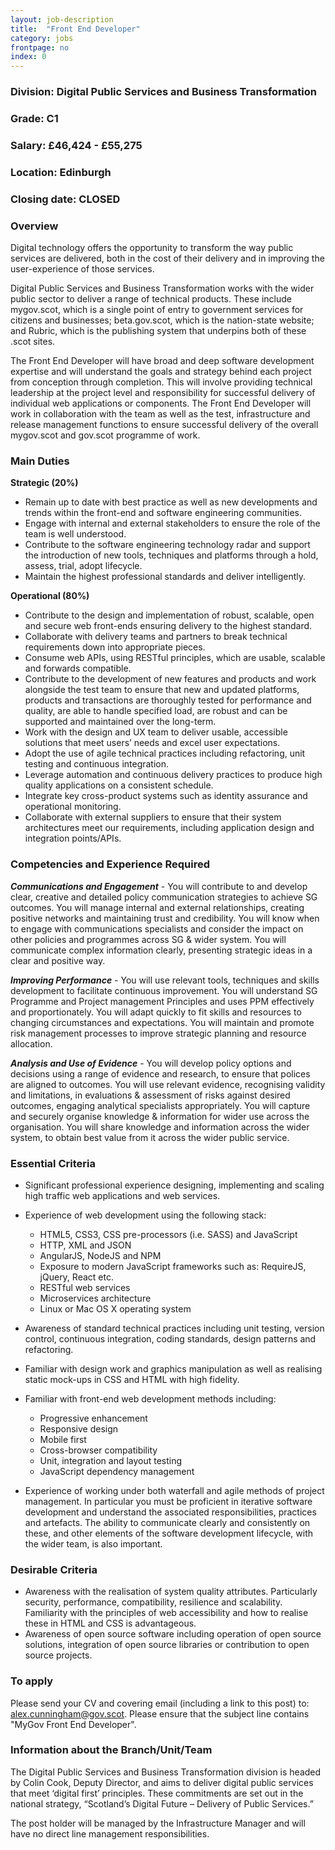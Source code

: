 ```yaml
---
layout: job-description
title:  "Front End Developer"
category: jobs
frontpage: no
index: 0
---
```


### Division: Digital Public Services and Business Transformation
### Grade: C1
### Salary: &pound;46,424 - &pound;55,275
### Location: Edinburgh
### Closing date: CLOSED

### Overview

Digital technology offers the opportunity to transform the way public services are delivered, both in the cost of their delivery and in improving the user-experience of those services.

Digital Public Services and Business Transformation works with the wider public sector to deliver a range of technical products. These include mygov.scot, which is a single point of entry to government services for citizens and businesses; beta.gov.scot, which is the nation-state website; and Rubric, which is the publishing system that underpins both of these .scot sites.

The Front End Developer will have broad and deep software development expertise and will understand the goals and strategy behind each project from conception through completion. This will involve providing technical leadership at the project level and responsibility for successful delivery of individual web applications or components. The Front End Developer will work in collaboration with the team as well as the test, infrastructure and release management functions to ensure successful delivery of the overall mygov.scot and gov.scot programme of work.

### Main Duties

**Strategic (20%)**

* Remain up to date with best practice as well as new developments and trends within the front-end and software engineering communities.
* Engage with internal and external stakeholders to ensure the role of the team is well understood.
* Contribute to the software engineering technology radar and support the introduction of new tools, techniques and platforms through a hold, assess, trial, adopt lifecycle.
* Maintain the highest professional standards and deliver intelligently.

**Operational (80%)**

* Contribute to the design and implementation of robust, scalable, open and secure web front-ends ensuring delivery to the highest standard.
* Collaborate with delivery teams and partners to break technical requirements down into appropriate pieces.
* Consume web APIs, using RESTful principles, which are usable, scalable and forwards compatible.
* Contribute to the development of new features and products and work alongside the test team to ensure that new and updated platforms, products and transactions are thoroughly tested for performance and quality, are able to handle specified load, are robust and can be supported and maintained over the long-term.
* Work with the design and UX team to deliver usable, accessible solutions that meet users’ needs and excel user expectations.
* Adopt the use of agile technical practices including refactoring, unit testing and continuous integration.
* Leverage automation and continuous delivery practices to produce high quality applications on a consistent schedule.
* Integrate key cross-product systems such as identity assurance and operational monitoring.
* Collaborate with external suppliers to ensure that their system architectures meet our requirements, including application design and integration points/APIs.

### Competencies and Experience Required

***Communications and Engagement*** - You will contribute to and develop clear, creative and detailed policy communication strategies to achieve SG outcomes. You will manage internal and external relationships, creating positive networks and maintaining trust and credibility. You will know when to engage with communications specialists and consider the impact on other policies and programmes across SG & wider system. You will communicate complex information clearly, presenting strategic ideas in a clear and positive way.

***Improving Performance*** - You will use relevant tools, techniques and skills development to facilitate continuous improvement. You will understand SG Programme and Project management Principles and uses PPM effectively and proportionately. You will adapt quickly to fit skills and resources to changing circumstances and expectations. You will maintain and promote risk management processes to improve strategic planning and resource allocation.

***Analysis and Use of Evidence*** - You will develop policy options and decisions using a range of evidence and research, to ensure that polices are aligned to outcomes. You will use relevant evidence, recognising validity and limitations, in evaluations & assessment of risks against desired outcomes, engaging analytical specialists appropriately. You will capture and securely organise knowledge & information for wider use across the organisation. You will share knowledge and information across the wider system, to obtain best value from it across the wider public service.

### Essential Criteria

* Significant professional experience designing, implementing and scaling high traffic web applications and web services.
* Experience of web development using the following stack:
  - HTML5, CSS3, CSS pre-processors (i.e. SASS) and JavaScript
  - HTTP, XML and JSON
  - AngularJS, NodeJS and NPM
  - Exposure to modern JavaScript frameworks such as: RequireJS, jQuery, React etc.
  - RESTful web services
  - Microservices architecture
  - Linux or Mac OS X operating system

* Awareness of standard technical practices including unit testing, version control, continuous integration, coding standards, design patterns and refactoring.
* Familiar with design work and graphics manipulation as well as realising static mock-ups in CSS and HTML with high fidelity.
* Familiar with front-end web development methods including:
  - Progressive enhancement
  - Responsive design
  - Mobile first
  - Cross-browser compatibility
  - Unit, integration and layout testing
  - JavaScript dependency management
* Experience of working under both waterfall and agile methods of project management. In particular you must be proficient in iterative software development and understand the associated responsibilities, practices and artefacts. The ability to communicate clearly and consistently on these, and other elements of the software development lifecycle, with the wider team, is also important.

### Desirable Criteria
* Awareness with the realisation of system quality attributes. Particularly security, performance, compatibility, resilience and scalability. Familiarity with the principles of web accessibility and how to realise these in HTML and CSS is advantageous.
* Awareness of open source software including operation of open source solutions, integration of open source libraries or contribution to open source projects.

### To apply

Please send your CV and covering email (including a link to this post) to: <a href="mailto:alex.cunningham@gov.scot">alex.cunningham@gov.scot</a>. Please ensure that the subject line contains "MyGov Front End Developer".

### Information about the Branch/Unit/Team

The Digital Public Services and Business Transformation division is headed by Colin Cook, Deputy Director, and aims to deliver digital public services that meet ‘digital first’ principles. These commitments are set out in the national strategy, “Scotland’s Digital Future – Delivery of Public Services.”

The post holder will be managed by the Infrastructure Manager and will have no direct line management responsibilities.
